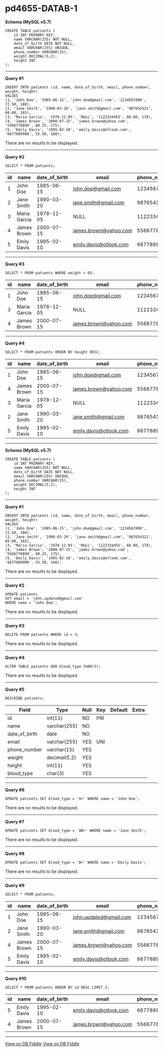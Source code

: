 # pd4655-DATAB-1

**Schema (MySQL v5.7)**

    CREATE TABLE patients (
        id INT PRIMARY KEY,
        name VARCHAR(255) NOT NULL,
        date_of_birth DATE NOT NULL,
        email VARCHAR(255) UNIQUE,
        phone_number VARCHAR(15),
        weight DECIMAL(5,2),
        height INT
    );
    

---

**Query #1**

    INSERT INTO patients (id, name, date_of_birth, email, phone_number, weight, height)
    VALUES 
    (1, 'John Doe', '1985-06-15', 'john.doe@gmail.com', '1234567890', 72.50, 180),
    (2, 'Jane Smith', '1990-03-20', 'jane.smith@gmail.com', '987654321', 60.00, 165),
    (3, 'Maria Garcia', '1978-12-05', 'NULL', '1122334455', 68.00, 170),
    (4, 'James Brown', '2000-07-15', 'james.brown@yahoo.com', '5566778899', 80.25, 175),
    (5, 'Emily Davis', '1995-02-10', 'emily.davis@otlook.com', '6677889900', 55.50, 160);

There are no results to be displayed.

---
**Query #2**

    
    
    SELECT * FROM patients;

| id  | name         | date_of_birth | email                  | phone_number | weight | height |
| --- | ------------ | ------------- | ---------------------- | ------------ | ------ | ------ |
| 1   | John Doe     | 1985-06-15    | john.doe@gmail.com     | 1234567890   | 72.50  | 180    |
| 2   | Jane Smith   | 1990-03-20    | jane.smith@gmail.com   | 987654321    | 60.00  | 165    |
| 3   | Maria Garcia | 1978-12-05    | NULL                   | 1122334455   | 68.00  | 170    |
| 4   | James Brown  | 2000-07-15    | james.brown@yahoo.com  | 5566778899   | 80.25  | 175    |
| 5   | Emily Davis  | 1995-02-10    | emily.davis@otlook.com | 6677889900   | 55.50  | 160    |

---
**Query #3**

    
    SELECT * FROM patients WHERE weight > 65;

| id  | name         | date_of_birth | email                 | phone_number | weight | height |
| --- | ------------ | ------------- | --------------------- | ------------ | ------ | ------ |
| 1   | John Doe     | 1985-06-15    | john.doe@gmail.com    | 1234567890   | 72.50  | 180    |
| 3   | Maria Garcia | 1978-12-05    | NULL                  | 1122334455   | 68.00  | 170    |
| 4   | James Brown  | 2000-07-15    | james.brown@yahoo.com | 5566778899   | 80.25  | 175    |

---
**Query #4**

    
    SELECT * FROM patients ORDER BY height DESC;

| id  | name         | date_of_birth | email                  | phone_number | weight | height |
| --- | ------------ | ------------- | ---------------------- | ------------ | ------ | ------ |
| 1   | John Doe     | 1985-06-15    | john.doe@gmail.com     | 1234567890   | 72.50  | 180    |
| 4   | James Brown  | 2000-07-15    | james.brown@yahoo.com  | 5566778899   | 80.25  | 175    |
| 3   | Maria Garcia | 1978-12-05    | NULL                   | 1122334455   | 68.00  | 170    |
| 2   | Jane Smith   | 1990-03-20    | jane.smith@gmail.com   | 987654321    | 60.00  | 165    |
| 5   | Emily Davis  | 1995-02-10    | emily.davis@otlook.com | 6677889900   | 55.50  | 160    |

---
**Schema (MySQL v5.7)**

    CREATE TABLE patients (
        id INT PRIMARY KEY,
        name VARCHAR(255) NOT NULL,
        date_of_birth DATE NOT NULL,
        email VARCHAR(255) UNIQUE,
        phone_number VARCHAR(15),
        weight DECIMAL(5,2),
        height INT
    );
    

---

**Query #1**

    INSERT INTO patients (id, name, date_of_birth, email, phone_number, weight, height)
    VALUES 
    (1, 'John Doe', '1985-06-15', 'john.doe@gmail.com', '1234567890', 72.50, 180),
    (2, 'Jane Smith', '1990-03-20', 'jane.smith@gmail.com', '987654321', 60.00, 165),
    (3, 'Maria Garcia', '1978-12-05', 'NULL', '1122334455', 68.00, 170),
    (4, 'James Brown', '2000-07-15', 'james.brown@yahoo.com', '5566778899', 80.25, 175),
    (5, 'Emily Davis', '1995-02-10', 'emily.davis@otlook.com', '6677889900', 55.50, 160);

There are no results to be displayed.

---
**Query #2**

    
    
    UPDATE patients 
    SET email = 'john.updated@gmail.com' 
    WHERE name = 'John Doe';

There are no results to be displayed.

---
**Query #3**

    
    
    DELETE FROM patients WHERE id = 3;

There are no results to be displayed.

---
**Query #4**

    
    
    ALTER TABLE patients ADD blood_type CHAR(3);

There are no results to be displayed.

---
**Query #5**

    
    
    DESCRIBE patients;

| Field         | Type         | Null | Key | Default | Extra |
| ------------- | ------------ | ---- | --- | ------- | ----- |
| id            | int(11)      | NO   | PRI |         |       |
| name          | varchar(255) | NO   |     |         |       |
| date_of_birth | date         | NO   |     |         |       |
| email         | varchar(255) | YES  | UNI |         |       |
| phone_number  | varchar(15)  | YES  |     |         |       |
| weight        | decimal(5,2) | YES  |     |         |       |
| height        | int(11)      | YES  |     |         |       |
| blood_type    | char(3)      | YES  |     |         |       |

---
**Query #6**

    
    
    UPDATE patients SET blood_type = 'O+' WHERE name = 'John Doe';

There are no results to be displayed.

---
**Query #7**

    
    UPDATE patients SET blood_type = 'AB+' WHERE name = 'Jane Smith';

There are no results to be displayed.

---
**Query #8**

    
    UPDATE patients SET blood_type = 'B+' WHERE name = 'Emily Davis';

There are no results to be displayed.

---
**Query #9**

    
    
    
    SELECT * FROM patients;

| id  | name        | date_of_birth | email                  | phone_number | weight | height | blood_type |
| --- | ----------- | ------------- | ---------------------- | ------------ | ------ | ------ | ---------- |
| 1   | John Doe    | 1985-06-15    | john.updated@gmail.com | 1234567890   | 72.50  | 180    | O+         |
| 2   | Jane Smith  | 1990-03-20    | jane.smith@gmail.com   | 987654321    | 60.00  | 165    | AB+        |
| 4   | James Brown | 2000-07-15    | james.brown@yahoo.com  | 5566778899   | 80.25  | 175    |            |
| 5   | Emily Davis | 1995-02-10    | emily.davis@otlook.com | 6677889900   | 55.50  | 160    | B+         |

---
**Query #10**

    
    
    SELECT * FROM patients ORDER BY id DESC LIMIT 2;

| id  | name        | date_of_birth | email                  | phone_number | weight | height | blood_type |
| --- | ----------- | ------------- | ---------------------- | ------------ | ------ | ------ | ---------- |
| 5   | Emily Davis | 1995-02-10    | emily.davis@otlook.com | 6677889900   | 55.50  | 160    | B+         |
| 4   | James Brown | 2000-07-15    | james.brown@yahoo.com  | 5566778899   | 80.25  | 175    |            |

---

[View on DB Fiddle](https://www.db-fiddle.com/)
[View on DB Fiddle](https://www.db-fiddle.com/)
